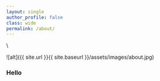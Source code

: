 ```yaml
---
layout: single
author_profile: false
class: wide
permalink: /about/
---
```


\\

![alt]({{ site.url }}{{ site.baseurl }}/assets/images/about.jpg)

### Hello
